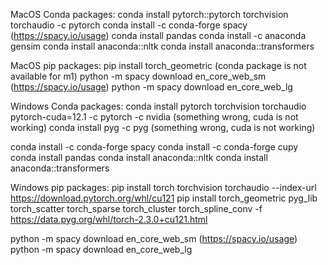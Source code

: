 MacOS Conda packages:
conda install pytorch::pytorch torchvision torchaudio -c pytorch
conda install -c conda-forge spacy (https://spacy.io/usage)
conda install pandas
conda install -c anaconda gensim
conda install anaconda::nltk
conda install anaconda::transformers

MacOS pip packages:
pip install torch_geometric (conda package is not available for m1)
python -m spacy download en_core_web_sm (https://spacy.io/usage)
python -m spacy download en_core_web_lg

Windows Conda packages:
conda install pytorch torchvision torchaudio pytorch-cuda=12.1 -c pytorch -c nvidia (something wrong, cuda is not working)
conda install pyg -c pyg (something wrong, cuda is not working)

conda install -c conda-forge spacy
conda install -c conda-forge cupy
conda install pandas
conda install anaconda::nltk
conda install anaconda::transformers

Windows pip packages:
pip install torch torchvision torchaudio --index-url https://download.pytorch.org/whl/cu121
pip install torch_geometric pyg_lib torch_scatter torch_sparse torch_cluster torch_spline_conv -f https://data.pyg.org/whl/torch-2.3.0+cu121.html

python -m spacy download en_core_web_sm (https://spacy.io/usage)
python -m spacy download en_core_web_lg

